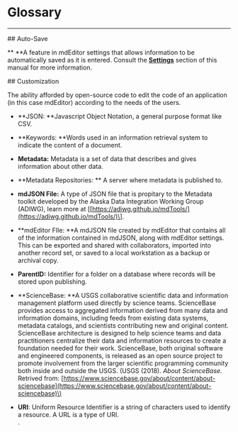 # Glossary

---

\#\#  Auto-Save

** **A feature in mdEditor settings that allows information to be automatically saved as it is entered. Consult the [**Settings**](/settings.md) section of this manual for more information.

\#\# Customization

The ability afforded by open-source code to edit the code of an application \(in this case mdEditor\) according to the needs of the users.

* **JSON: **Javascript Object Notation, a general purpose format like CSV.

* **Keywords: **Words used in an information retrieval system to indicate the content of a document.

* **Metadata:** Metadata is a set of data that describes and gives information about other data.

* **Metadata Repositories: ** A server where metadata is published to.

* **mdJSON File:** A type of JSON file that is propitary to the Metadata toolkit developed by the Alaska Data Integration Working Group  \(ADIWG\), learn more at \[[https://adiwg.github.io/mdTools/](https://adiwg.github.io/mdTools/)\].

* **mdEditor FIle: **A mdJSON file created by mdEditor that contains all of the information contained in mdJSON, along with mdEditor settings. This can be exported and shared with collaborators,  imported into another record set, or saved to a local workstation as a backup or archival copy.

* **ParentID:** Identifier for a folder on a database where records will be stored upon publishing.

* **ScienceBase: **A USGS collaborative scientific data and information management platform used directly by science teams. ScienceBase provides access to aggregated information derived from many data and information domains, including feeds from existing data systems, metadata catalogs, and scientists contributing new and original content. ScienceBase architecture is designed to help science teams and data practitioners centralize their data and information resources to create a foundation needed for their work. ScienceBase, both original software and engineered components, is released as an open source project to promote involvement from the larger scientific programming community both inside and outside the USGS. \(USGS \(2018\). _About ScienceBase._ Retrived from: [https://www.sciencebase.gov/about/content/about-sciencebase](https://www.sciencebase.gov/about/content/about-sciencebase)\)

* **URI**:  Uniform Resource Identifier is a string of characters used to identify a resource. A URL is a type of URI.  
  .




